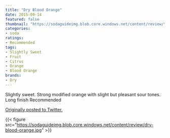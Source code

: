 ```yaml
---
title: "Dry Blood Orange"
date: 2015-09-14
featured: false
thumbnail: "https://sodaguideimg.blob.core.windows.net/content/review/thumbs/dry-blood-orange.jpg"
categories:
- soda
ratings:
- Recommended
tags:
- Slightly Sweet
- Fruit
- Citrus
- Orange
- Blood Orange
brands:
- Dry
---
```


Slightly sweet. Strong modified orange with slight but pleasant sour tones. Long finish Recommended 

[Originally posted to Twitter.](https://twitter.com/Cavorter/status/643502964175446016)

{{< figure src="https://sodaguideimg.blob.core.windows.net/content/review/dry-blood-orange.jpg" >}}

